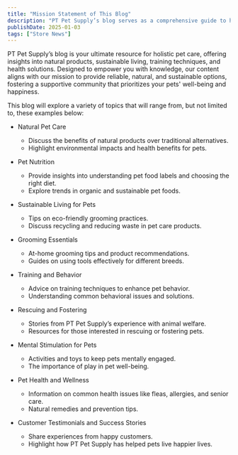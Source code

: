 ```yaml
---
title: "Mission Statement of This Blog"
description: "PT Pet Supply’s blog serves as a comprehensive guide to holistic pet care, exploring topics from natural products to sustainable practices. Readers can expect in-depth insights and diverse information tailored to empower them with knowledge and foster a supportive community for their pets' well-being."
publishDate: 2025-01-03
tags: ["Store News"]
---
```


PT Pet Supply’s blog is your ultimate resource for holistic pet care, offering insights into natural products, sustainable living, training techniques, and health solutions. Designed to empower you with knowledge, our content aligns with our mission to provide reliable, natural, and sustainable options, fostering a supportive community that prioritizes your pets' well-being and happiness.

This blog will explore a variety of topics that will range from, but not limited to, these examples below:

- Natural Pet Care

  - Discuss the benefits of natural products over traditional alternatives.
  - Highlight environmental impacts and health benefits for pets.

- Pet Nutrition

  - Provide insights into understanding pet food labels and choosing the right diet.
  - Explore trends in organic and sustainable pet foods.

- Sustainable Living for Pets

  - Tips on eco-friendly grooming practices.
  - Discuss recycling and reducing waste in pet care products.

- Grooming Essentials

  - At-home grooming tips and product recommendations.
  - Guides on using tools effectively for different breeds.

- Training and Behavior

  - Advice on training techniques to enhance pet behavior.
  - Understanding common behavioral issues and solutions.

- Rescuing and Fostering

  - Stories from PT Pet Supply’s experience with animal welfare.
  - Resources for those interested in rescuing or fostering pets.

- Mental Stimulation for Pets

  - Activities and toys to keep pets mentally engaged.
  - The importance of play in pet well-being.

- Pet Health and Wellness

  - Information on common health issues like fleas, allergies, and senior care.
  - Natural remedies and prevention tips.

- Customer Testimonials and Success Stories

  - Share experiences from happy customers.
  - Highlight how PT Pet Supply has helped pets live happier lives.
